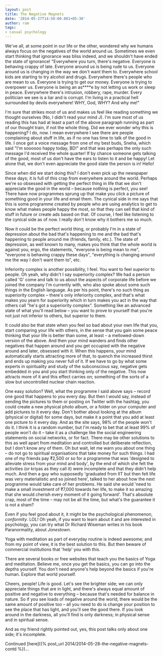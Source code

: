 ```yaml
---
layout: post
title: The Negative Magnets
date: '2014-05-27T14:50:00.001+05:30'
author: ram
tags:
- casual psychology
---
```


We've all, at some point in our life or the other, wondered why we humans always focus on the negatives of the world around us. Sometimes we even start thinking that ignorance was bliss indeed, and we shouldn't have ended the state of ignorance! "Everywhere you turn, there's negative. Everyone is behaving crappy of late. Everyone around us is being rude to us. Everyone around us is changing in the way we don't want them to. Everywhere school kids are starting to try alcohol and drugs. Everywhere there's people who are mean to us. Everyone is trying to get our money. Everyone is trying to overpower us. Everyone is being an as****e by not letting us work or sleep in peace. Everywhere there's intrusion, robbery, rape, murder. Every politician we see is a liar and is corrupt. I'm living in a practical hell surrounded by devils everywhere! WHY, God, WHY? And why me!"

I'm sure that strikes most of us and makes us feel like reading something we thought ourselves (No, I didn't read your mind J). I'm sure most of us reading this has had at least a part of the above paragraph running as part of our thought train, if not the whole thing. Did we ever wonder why this is happening? I do, now. I mean everywhere I see there are people complaining about stuff in life, as if no one has time to talk of the good in life. I once got a voice message from one of my best buds, Sneha, which said "I'm soooooo happy today, BD!" and that was perhaps the only such message I'd received the whole quarter! If by chance someone gets talking of the good, most of us don't have the ears to listen to it and be happy! Let alone that, we don't even appreciate the good state the person is in! Hello!

Since when did we start doing this? I don't even pick up the newspaper these days; it is full of this crap from everywhere around the world. Perhaps we're so obsessed with getting the perfect thing in life that we don't appreciate the good in the world – because nothing is perfect, you see! There have now programmes sprung up that make you click a picture of something good in your life and email them. The cynical side in me says that this is some programme created by people who are using analytics to get to know what makes people happy the most, so that they can sell that kind of stuff in future or create ads based on that. Of course, I feel like listening to the cynical side as of now. I really don't know why it bothers me so much.

Now it could be the perfect world thing, or probably I'm in a state of depression about the bad that's happening to me and the bad that's happening to people around me (friends, family, etc.). The state of depression, as well known to many, makes you think that the whole world is against you, ergo, the statements, "everyone is being mean to me", "everyone is behaving crappy these days", "everything is changing around me the way I don't want them to", etc.

Inferiority complex is another possibility, I feel. You want to feel superior to people. Oh yeah, why didn't I say superiority complex? We had a person called 'G' come and talk to us about the aspects of corporate life before we joined the company I'm currently with, who also spoke about some such things in the English language. As per his point, there's no such thing as superiority complex – there's only inferiority complex, and that's what makes you yearn for superiority which in turn makes you act in the way that others call "he's got a superiority complex". Something like an advanced state of what you'll read below – you want to prove to yourself that you're not just not inferior to others, but superior to them.

It could also be that state when you feel so bad about your own life that you, start comparing your life with others, in the sense that you gain some peace thinking that your life is better than some, at least – a mellowed-down version of the above. And then your mind wanders and finds other negatives that happen around and you get occupied with the negative around and later, obsessed with it. When this happens, your mind automatically starts attracting more of that, to quench the increased thirst and ends up making you never full of it. If we have to go by what some experts in spirituality and study of the subconscious say, negative gets embedded in you and you start thinking only of the negative. This now attracts more of it and this effect carries on; something of the sorts of a slow but uncontrolled nuclear chain reaction.

One easy solution? Well, what the programme I said above says – record one good that happens to you every day. But then I would say, instead of sending the pictures to them or posting on Twitter with the hashtag, you could create a new physical photo album, or a folder on your computer and add pictures to it every day. Don't bother about looking at the album (physical or digital) for some days, but make it a point that you add at least one picture to it every day. And as the site says, 98% of the people won't do it. I think it is a random number, but I'm ready to bet that at least 99% of people won't do it – take it as a challenge like the social engineering statements on social networks, or for fact. There may be other solutions to this as well apart from meditation and controlled but deliberate reflection, but I don't know any of them. Oh but wait, let me warn you about one thing – do not go to spiritual organisations that take money for such things. I had one of my friends pay ₹2,500 or so for a programme that was 'designed to alleviate stress from your mind and body', by the end of which she felt the activities (or kriyas as they call it) were incomplete and that they didn't help much. And then a guy who supposedly 'graduated from IIT but then felt life was very materialistic and so joined here', talked to her about how the next programme would take care of her problems. He said she would 'need to make a small investment of ₹7,000 towards her life, to make it so amazing that she would cherish every moment of it going forward'. That's absolute crap, most of the time – may not be all the time, but what's the guarantee it is not a sham?

Even if you feel good about it, it might be the psychological phenomenon, _conformity_. LOL! Oh yeah, if you want to learn about it and are interested in psychology, you can try what Dr Richard Wiseman writes in his book Paranormality, about _Jonestown_.

Yoga with meditation as part of everyday routine is indeed awesome; and from my point of view, it is the best solution to this. But then beware of commercial institutions that 'help' you with this.

There are several books or free websites that teach you the basics of Yoga and meditation. Believe me, once you get the basics, you can go into the depths yourself. You don't need anyone's help beyond the basics if you're human. Explore that world yourself.

Cheers, people! Life is good. Let's see the brighter side; we can only appreciate things that are in light, and there's always equal amount of positive and negative to everything – because that's needed for balance in nature. So if you see loads of negative around the world, there would be the same amount of positive too – all you need to do is change your position to see the place that has light, and you'll see the good there. If you look around in the darkness, all you'll find is only darkness; in physical sense and in spiritual sense.

And as my friend rightly pointed out, yes, this post talks only about one side; it's incomplete.

Continued [here]({% post_url 2014/2014-05-28-the-negative-magnets-contd %})...
